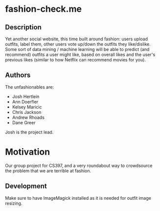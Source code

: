 # fashion-check.me

## Description

Yet another social website, this time built around fashion: users upload outfits, label them, other users vote up/down the outfits they like/dislike. Some sort of data mining / machine learning will be able to predict (and recommend) outfits a user might like, based on overall likes and the user's previous likes (similar to how Netflix can recommend movies for you).

## Authors

The unfashionables are:

* Josh Hertlein
* Ann Doerfler
* Kelsey Maricic
* Chris Jackson
* Andrew Rhoads
* Dane Greer

Josh is the project lead.

# Motivation

Our group project for CS397, and a very roundabout way to crowdsource the problem that we are terrible at fashion.

## Development
Make sure to have ImageMagick installed as it is needed for outfit image resizing.
